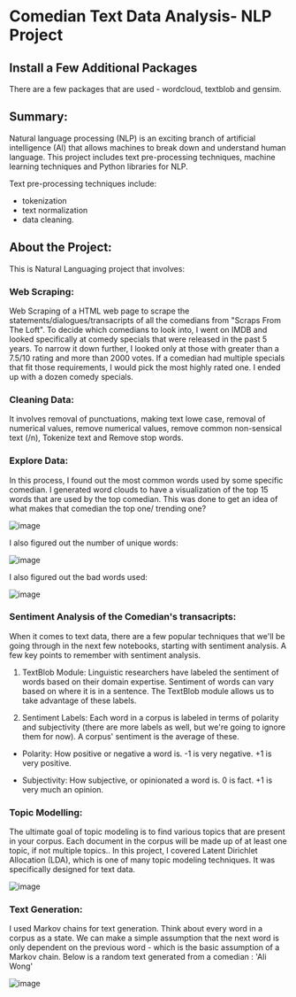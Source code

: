 # Comedian Text Data Analysis- NLP Project


## Install a Few Additional Packages

There are a few packages that are used - wordcloud, textblob and gensim.

## Summary:
Natural language processing (NLP) is an exciting branch of artificial intelligence (AI) that allows machines to break down and understand human language. This project includes text pre-processing techniques, machine learning techniques and Python libraries for NLP. 

Text pre-processing techniques include:

* tokenization
* text normalization
* data cleaning. 

## About the Project:

This is Natural Languaging project that involves:

### Web Scraping:

Web Scraping of a HTML web page to scrape the statements/dialogues/transacripts of all the comedians from "Scraps From The Loft". To decide which comedians to look into, I went on IMDB and looked specifically at comedy specials that were released in the past 5 years. To narrow it down further, I looked only at those with greater than a 7.5/10 rating and more than 2000 votes. If a comedian had multiple specials that fit those requirements, I would pick the most highly rated one. I ended up with a dozen comedy specials.

### Cleaning Data: 

It involves removal of punctuations, making text lowe case, removal of numerical values, remove numerical values, remove common non-sensical text (/n), Tokenize text and Remove stop words.

### Explore Data: 

In this process, I found out the most common words used by some specific comedian. I generated word clouds to have a visualization of the top 15 words that are used by the top comedian. This was done to get an idea of what makes that comedian the top one/ trending one? 

![image](https://user-images.githubusercontent.com/54689111/82752827-c852ae00-9d8e-11ea-80e2-8839572cd9b4.png)

I also figured out the number of unique words:

![image](https://user-images.githubusercontent.com/54689111/82752837-e1f3f580-9d8e-11ea-8e7b-156f9c9a855d.png)

I also figured out the bad words used:

![image](https://user-images.githubusercontent.com/54689111/82752856-018b1e00-9d8f-11ea-8e94-3c6711d8a2c0.png)


### Sentiment Analysis of the Comedian's transacripts:

When it comes to text data, there are a few popular techniques that we'll be going through in the next few notebooks, starting with sentiment analysis. A few key points to remember with sentiment analysis.

1. TextBlob Module: Linguistic researchers have labeled the sentiment of words based on their domain expertise. Sentiment of words can vary based on where it is in a sentence. The TextBlob module allows us to take advantage of these labels.

2. Sentiment Labels: Each word in a corpus is labeled in terms of polarity and subjectivity (there are more labels as well, but we're going to ignore them for now). A corpus' sentiment is the average of these.

* Polarity: How positive or negative a word is. -1 is very negative. +1 is very positive.

* Subjectivity: How subjective, or opinionated a word is. 0 is fact. +1 is very much an opinion.

### Topic Modelling:

The ultimate goal of topic modeling is to find various topics that are present in your corpus. Each document in the corpus will be made up of at least one topic, if not multiple topics.. In this project, I covered Latent Dirichlet Allocation (LDA), which is one of many topic modeling techniques. It was specifically designed for text data.

![image](https://user-images.githubusercontent.com/54689111/82752945-b8879980-9d8f-11ea-9935-f9b4cf60e1ae.png)

### Text Generation:

I used Markov chains for text generation. Think about every word in a corpus as a state. We can make a simple assumption that the next word is only dependent on the previous word - which is the basic assumption of a Markov chain. Below is a random text generated from a comedian : 'Ali Wong'

![image](https://user-images.githubusercontent.com/54689111/82752984-13b98c00-9d90-11ea-8780-f402037c51ad.png)
